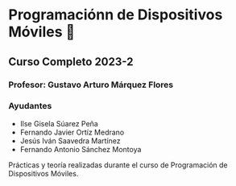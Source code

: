 Programaciónn de Dispositivos Móviles 📱
=========================================

Curso Completo 2023-2
-------------------------------------------

### Profesor: Gustavo Arturo Márquez Flores

### Ayudantes

* Ilse Gisela Súarez Peña
* Fernando Javier Ortíz Medrano
* Jesús Iván Saavedra Martínez
* Fernando Antonio Sánchez Montoya

Prácticas y teoría realizadas durante el curso de Programación de Dispositivos Móviles.
